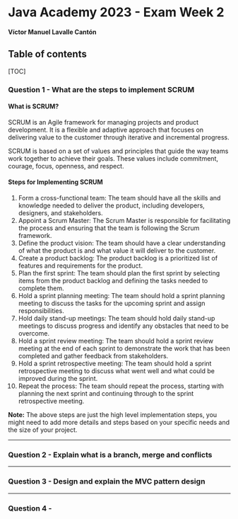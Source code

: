 # Java Academy 2023 - Exam Week 2 

**Víctor Manuel Lavalle Cantón**



## Table of contents

[TOC]

### Question 1 - What are the steps to implement SCRUM

#### What is SCRUM?

SCRUM is an Agile framework for managing projects and product development. It is a flexible and adaptive approach that focuses on delivering value to the customer through iterative and incremental progress.

SCRUM is based on a set of values and principles that guide the way teams work together to achieve their goals. These values include commitment, courage, focus, openness, and respect.

#### Steps for Implementing SCRUM

1. Form a cross-functional team: The team should have all the skills and knowledge needed to deliver the product, including developers, designers, and stakeholders.
2. Appoint a Scrum Master: The Scrum Master is responsible for facilitating the process and ensuring that the team is following the Scrum framework.
3. Define the product vision: The team should have a clear understanding of what the product is and what value it will deliver to the customer.
4. Create a product backlog: The product backlog is a prioritized list of features and requirements for the product.
5. Plan the first sprint: The team should plan the first sprint by selecting items from the product backlog and defining the tasks needed to complete them.
6. Hold a sprint planning meeting: The team should hold a sprint planning meeting to discuss the tasks for the upcoming sprint and assign responsibilities.
7. Hold daily stand-up meetings: The team should hold daily stand-up meetings to discuss progress and identify any obstacles that need to be overcome.
8. Hold a sprint review meeting: The team should hold a sprint review meeting at the end of each sprint to demonstrate the work that has been completed and gather feedback from stakeholders.
9. Hold a sprint retrospective meeting: The team should hold a sprint retrospective meeting to discuss what went well and what could be improved during the sprint.
10. Repeat the process: The team should repeat the process, starting with planning the next sprint and continuing through to the sprint retrospective meeting.

**Note:** The above steps are just the high level implementation steps, you might need to add more details and steps based on your specific needs and the size of your project.



------



### Question 2 - Explain what is a branch, merge and conflicts



------



### Question 3 - Design and explain the  MVC pattern design



------



### Question 4 - 